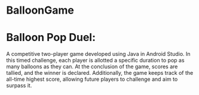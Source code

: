 # BalloonGame

# Balloon Pop Duel:
A competitive two-player game developed using Java in Android Studio. In this timed challenge, each player is allotted a specific duration to pop as many balloons as they can.
At the conclusion of the game, scores are tallied, and the winner is declared. Additionally, the game keeps track of the all-time highest score, allowing future players to challenge and aim to surpass it.

